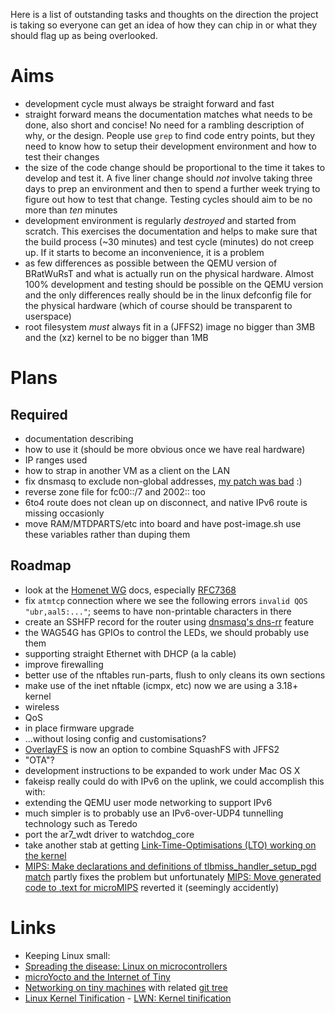 Here is a list of outstanding tasks and thoughts on the direction the project is taking so everyone can get an idea of how they can chip in or what they should flag up as being overlooked.

# Aims

 * development cycle must always be straight forward and fast
  * straight forward means the documentation matches what needs to be done, also short and concise!  No need for a rambling description of why, or the design.  People use `grep` to find code entry points, but they need to know how to setup their development environment and how to test their changes
  * the size of the code change should be proportional to the time it takes to develop and test it.  A five liner change should *not* involve taking three days to prep an environment and then to spend a further week trying to figure out how to test that change.  Testing cycles should aim to be no more than *ten* minutes
 * development environment is regularly *destroyed* and started from scratch.  This exercises the documentation and helps to make sure that the build process (~30 minutes) and test cycle (minutes) do not creep up.  If it starts to become an inconvenience, it is a problem
 * as few differences as possible between the QEMU version of BRatWuRsT and what is actually run on the physical hardware.  Almost 100% development and testing should be possible on the QEMU version and the only differences really should be in the linux defconfig file for the physical hardware (which of course should be transparent to userspace)
 * root filesystem *must* always fit in a (JFFS2) image no bigger than 3MB and the (xz) kernel to be no bigger than 1MB

# Plans

## Required

 * documentation describing
  * how to use it (should be more obvious once we have real hardware)
  * IP ranges used
  * how to strap in another VM as a client on the LAN
 * fix dnsmasq to exclude non-global addresses, [my patch was bad](http://lists.thekelleys.org.uk/pipermail/dnsmasq-discuss/2015q1/009122.html) :)
  * reverse zone file for fc00::/7 and 2002:: too
 * 6to4 route does not clean up on disconnect, and native IPv6 route is missing occasionly
 * move RAM/MTDPARTS/etc into board and have post-image.sh use these variables rather than duping them

## Roadmap

 * look at the [Homenet WG](http://tools.ietf.org/wg/homenet/) docs, especially [RFC7368](http://tools.ietf.org/html/rfc7368)
 * fix `atmtcp` connection where we see the following errors `invalid QOS "ubr,aal5:..."`; seems to have non-printable characters in there
 * create an SSHFP record for the router using [dnsmasq's dns-rr](http://lists.thekelleys.org.uk/pipermail/dnsmasq-discuss/2012q2/005941.html) feature
 * the WAG54G has GPIOs to control the LEDs, we should probably use them
 * supporting straight Ethernet with DHCP (a la cable)
 * improve firewalling
  * better use of the nftables run-parts, flush to only cleans its own sections
  * make use of the inet nftable (icmpx, etc) now we are using a 3.18+ kernel
 * wireless
 * QoS
 * in place firmware upgrade
  * ...without losing config and customisations?
  * [OverlayFS](https://git.kernel.org/cgit/linux/kernel/git/torvalds/linux.git/tree/Documentation/filesystems/overlayfs.txt) is now an option to combine SquashFS with JFFS2
  * "OTA"?
 * development instructions to be expanded to work under Mac OS X
 * fakeisp really could do with IPv6 on the uplink, we could accomplish this with:
  * extending the QEMU user mode networking to support IPv6
  * much simpler is to probably use an IPv6-over-UDP4 tunnelling technology such as Teredo
 * port the ar7_wdt driver to watchdog_core
 * take another stab at getting [Link-Time-Optimisations (LTO) working on the kernel](https://github.com/andikleen/linux-misc/tree/lto-4.0)
  * [MIPS: Make declarations and definitions of tlbmiss_handler_setup_pgd match](http://git.kernel.org/cgit/linux/kernel/git/torvalds/linux.git/commit/?id=0bfbf6a256348b1543e638c7d7b2f3004b289fdb) partly fixes the problem but unfortunately [MIPS: Move generated code to .text for microMIPS](http://git.kernel.org/cgit/linux/kernel/git/torvalds/linux.git/commit/?id=6ba045f9fbdafb48da42aa8576ea7a3980443136) reverted it (seemingly accidently)

# Links

 * Keeping Linux small:
  * [Spreading the disease: Linux on microcontrollers](http://elinux.org/images/c/ca/Spreading.pdf)
  * [microYocto and the Internet of Tiny](http://elinux.org/images/5/54/Tom.zanussi-elc2014.pdf)
  * [Networking on tiny machines](http://lwn.net/Articles/597529/) with related [git tree](https://git.kernel.org/cgit/linux/kernel/git/ak/linux-misc.git/?h=net/debloat)
  * [Linux Kernel Tinification](https://tiny.wiki.kernel.org/) - [LWN: Kernel tinification](http://lwn.net/Articles/608945/)
